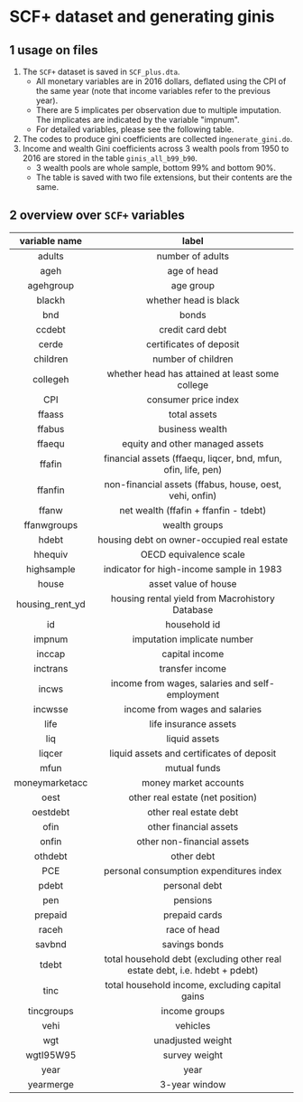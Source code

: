# SCF+ dataset and generating ginis

## 1 usage on files

1. The ``SCF+`` dataset is saved in ``SCF_plus.dta``.
   - All monetary variables are in 2016 dollars, deflated using the CPI of the same year (note that income variables refer to the previous year).
   - There are 5 implicates per observation due to multiple imputation. The implicates are indicated by the variable "impnum".
   - For detailed variables, please see the following table.
2. The codes to produce gini coefficients are collected in``generate_gini.do``.
3. Income and wealth Gini coefficients across $3$ wealth pools from $1950$ to $2016$ are stored in the table ``ginis_all_b99_b90``.
   - $3$ wealth pools are whole sample, bottom $99\%$ and bottom $90\%$.
   - The table is saved with two file extensions, but their contents are the same.

## 2 overview over ``SCF+`` variables

|  variable name  |                            label                             |
| :-------------: | :----------------------------------------------------------: |
|     adults      |                       number of adults                       |
|      ageh       |                         age of head                          |
|    agehgroup    |                          age group                           |
|     blackh      |                    whether head is black                     |
|       bnd       |                            bonds                             |
|     ccdebt      |                       credit card debt                       |
|      cerde      |                   certificates of deposit                    |
|    children     |                      number of children                      |
|    collegeh     |       whether head has attained at least some college        |
|       CPI       |                     consumer price index                     |
|     ffaass      |                         total assets                         |
|     ffabus      |                       business wealth                        |
|     ffaequ      |               equity and other managed assets                |
|     ffafin      | financial assets (ffaequ, liqcer, bnd, mfun, ofin, life, pen) |
|     ffanfin     |   non-financial assets (ffabus, house, oest, vehi, onfin)    |
|      ffanw      |            net wealth (ffafin + ffanfin - tdebt)             |
|   ffanwgroups   |                        wealth groups                         |
|      hdebt      |          housing debt on owner-occupied real estate          |
|     hhequiv     |                    OECD equivalence scale                    |
|   highsample    |           indicator for high-income sample in 1983           |
|      house      |                     asset value of house                     |
| housing_rent_yd |       housing rental yield from Macrohistory Database        |
|       id        |                         household id                         |
|     impnum      |                 imputation implicate number                  |
|     inccap      |                        capital income                        |
|    inctrans     |                       transfer income                        |
|      incws      |       income from wages, salaries and self-employment        |
|     incwsse     |                income from wages and salaries                |
|      life       |                    life insurance assets                     |
|       liq       |                        liquid assets                         |
|     liqcer      |          liquid assets and certificates of deposit           |
|      mfun       |                         mutual funds                         |
| moneymarketacc  |                    money market accounts                     |
|      oest       |               other real estate (net position)               |
|    oestdebt     |                    other real estate debt                    |
|      ofin       |                    other financial assets                    |
|      onfin      |                  other non-financial assets                  |
|     othdebt     |                          other debt                          |
|       PCE       |           personal consumption expenditures index            |
|      pdebt      |                        personal debt                         |
|       pen       |                           pensions                           |
|     prepaid     |                        prepaid cards                         |
|      raceh      |                         race of head                         |
|     savbnd      |                        savings bonds                         |
|      tdebt      | total household debt (excluding other real estate debt, i.e. hdebt + pdebt) |
|      tinc       |       total household income, excluding capital gains        |
|   tincgroups    |                        income groups                         |
|      vehi       |                           vehicles                           |
|       wgt       |                      unadjusted weight                       |
|    wgtI95W95    |                        survey weight                         |
|      year       |                             year                             |
|    yearmerge    |                        3-year window                         |


